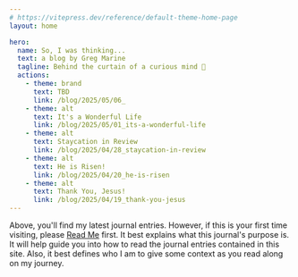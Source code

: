 ```yaml
---
# https://vitepress.dev/reference/default-theme-home-page
layout: home

hero:
  name: So, I was thinking...
  text: a blog by Greg Marine
  tagline: Behind the curtain of a curious mind 🤔
  actions:
    - theme: brand
      text: TBD
      link: /blog/2025/05/06_
    - theme: alt
      text: It's a Wonderful Life
      link: /blog/2025/05/01_its-a-wonderful-life
    - theme: alt
      text: Staycation in Review
      link: /blog/2025/04/28_staycation-in-review
    - theme: alt
      text: He is Risen!
      link: /blog/2025/04/20_he-is-risen
    - theme: alt
      text: Thank You, Jesus!
      link: /blog/2025/04/19_thank-you-jesus
---
```


Above, you'll find my latest journal entries. However, if this is your first time visiting, please [Read Me](read-me) first. It best explains what this journal's purpose is. It will help guide you into how to read the journal entries contained in this site. Also, it best defines who I am to give some context as you read along on my journey.
